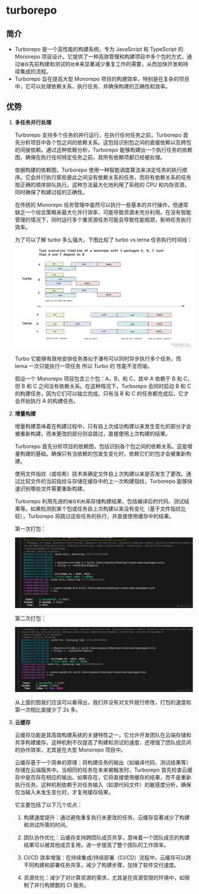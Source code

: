 # turborepo

## 简介

- Turborepo 是一个高性能的构建系统，专为 JavaScript 和 TypeScript 的 Monorepo 项目设计。它提供了一种高效管理和构建项目中多个包的方式，通过`缓存`先前构建和测试的`结果`来显著减少重复工作的需要，从而加快开发和持续集成的流程。
- Turborepo 旨在提高大型 Monorepo 项目的构建效率，特别是在复杂的项目中，它可以处理依赖关系、执行任务、并确保构建的正确性和效率。

## 优势

1.  **多任务并行处理**

    Turborepo 支持多个任务的并行运行，在执行任何任务之前，Turborepo 首先分析项目中各个包之间的依赖关系。这包括识别包之间的直接依赖以及跨包的间接依赖。通过这种依赖分析，Turborepo 能够构建出一个执行任务的依赖图，确保在执行任何特定任务之前，其所有依赖项都已经被处理。

    依据构建的依赖图，Turborepo 使用一种智能调度算法来决定任务的执行顺序。它会并行执行那些彼此之间没有依赖关系的任务，而将有依赖关系的任务按正确的顺序排队执行。这种方法最大化地利用了系统的 CPU 和内存资源，同时确保了构建过程的正确性。

    在传统的 Monorepo 任务管理中虽然可以执行一些基本的并行操作，但通常缺乏一个综合策略来最大化并行效率，可能导致资源未充分利用。在没有智能管理的情况下，同时运行多个重资源任务可能会导致性能瓶颈，影响任务执行效率。

    为了可以了解 turbo 多么强大，下图比较了 turbo vs lerna 任务执行时间线：
    ![turbo vs lerna 任务执行时间线](./turbo-vs-lerna.png)

    Turbo 它能够有效地安排任务类似于瀑布可以同时异步执行多个任务，而 lerna 一次只能执行一项任务 所以 Turbo 的 性能不言而喻。

    假设一个 Monorepo 项目包含三个包：A，B，和 C，其中 A 依赖于 B 和 C，但 B 和 C 之间没有依赖关系。在这种情况下，Turborepo 会同时启动 B 和 C 的构建任务，因为它们可以独立完成。只有当 B 和 C 的任务都完成后，它才会开始执行 A 的构建任务。

2.  **增量构建**

    增量构建意味着在构建过程中，只有自上次成功构建以来发生变化的部分才会被重新构建，而未更改的部分则会跳过，直接使用上次构建的结果。

    Turborepo 首先分析项目的依赖图，包括识别各个包之间的依赖关系。这是增量构建的基础，确保只有当依赖的包发生变化时，依赖它们的包才会被重新构建。

    使用文件指纹（或哈希）技术来确定文件自上次构建以来是否发生了更改。通过比较文件的当前指纹与存储在缓存中的上一次构建指纹，Turborepo 能够快速识别哪些文件需要重新构建。

    Turborepo 利用先进的`缓存机制`来存储构建结果，包括编译后的代码、测试结果等。如果检测到某个包或任务自上次构建以来没有变化（基于文件指纹比较），Turborepo 将跳过这些任务的执行，并直接使用缓存中的结果。

    第一次打包：

    ![第一次打包](./turbo-build-1.png)

    第二次打包：

    ![第二次打包](./turbo-build-2.png)

    从上面的图我们应该可以看得出，我们并没有对文件就行修改，打包的速度和第一次相比直接少了 2s 多。

3.  **云缓存**

    云缓存功能是其高效构建系统的关键特性之一，它允许开发团队在云端存储和共享构建缓存。这种机制不仅提高了构建和测试的速度，还增强了团队成员间的协作效率，尤其是在大型 Monorepo 项目中。

    云缓存基于一个简单的原理：将构建任务的输出（如编译代码、测试结果等）存储在云端服务中。当相同的任务在未来被触发时，Turborepo 首先检查云缓存中是否存在相应的输出。如果存在，它将直接使用缓存的结果，而不是重新执行任务。这种机制依赖于对任务输入（如源代码文件）的敏感度分析，确保仅当输入未发生变化时，才复用缓存结果。

    它主要包括了以下几个优点：

    1. 构建速度提升：通过避免重复执行未更改的任务，云缓存显著减少了构建和测试所需的时间。

    2. 团队协作优化：云缓存支持跨团队成员共享，意味着一个团队成员的构建结果可以被其他成员复用，进一步提高了整个团队的工作效率。

    3. CI/CD 效率增强：在持续集成/持续部署（CI/CD）流程中，云缓存可以跨不同构建和部署任务共享，减少了构建步骤，加快了软件交付速度。

    4. 资源优化：减少了对计算资源的需求，尤其是在资源受限的环境中，如限制了并行构建数的 CI 服务。
